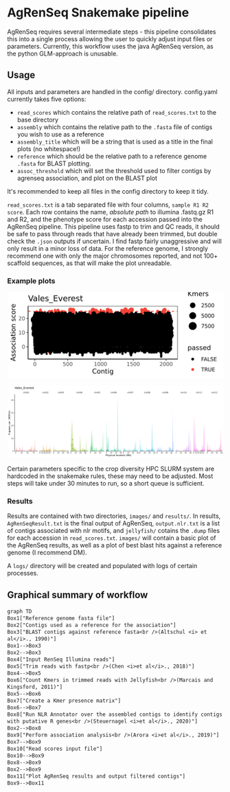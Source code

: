 # AgRenSeq Snakemake pipeline

AgRenSeq requires several intermediate steps - this pipeline consolidates this into a single process allowing the user to quickly adjust input files or parameters.
Currently, this workflow uses the java AgRenSeq version, as the python GLM-approach is unusable.

## Usage

All inputs and parameters are handled in the config/ directory.
config.yaml currently takes five options:

* `read_scores` which contains the relative path of `read_scores.txt` to the base directory
* `assembly` which contains the relative path to the `.fasta` file of contigs you wish to use as a reference
* `assembly_title` which will be a string that is used as a title in the final plots (no whitespace!)
* `reference` which should be the relative path to a reference genome  `.fasta` for BLAST plotting.
* `assoc_threshold` which will set the threshold used to filter contigs by agrenseq association, and plot on the BLAST plot

It's recommended to keep all files in the config directory to keep it tidy.

`read_scores.txt` is a tab separated file with four columns, `sample R1 R2 score`.
Each row contains the name, *absolute path* to illumina .fastq.gz R1 and R2, and the phenotype score for each accession passed into the AgRenSeq pipeline.
This pipeline uses fastp to trim and QC reads, it should be safe to pass through reads that have already been trimmed, but double check the `.json` outputs if uncertain.
I find fastp fairly unaggressive and will only result in a minor loss of data.
For the reference genome, I strongly recommend one with only the major chromosomes reported, and not 100+ scaffold sequences, as that will make the plot unreadable.

### Example plots

![AgRenSeq Rorschach plot](README_misc/AgRenSeq_plot.png)

![BLAST plot](README_misc/blast_plot.png)

Certain parameters specific to the crop diversity HPC SLURM system are hardcoded in the snakemake rules, these may need to be adjusted.
Most steps will take under 30 minutes to run, so a short queue is sufficient.

### Results

Results are contained with two directories, `images/` and `results/`.
In results, `AgRenSeqResult.txt` is the final output of AgRenSeq, `output.nlr.txt` is a list of contigs associated with nlr motifs, and `jellyfish/` cotains the `.dump` files for each accession in `read_scores.txt`.
`images/` will contain a basic plot of the AgRenSeq results, as well as a plot of best blast hits against a reference genome (I recommend DM).

A `logs/` directory will be created and populated with logs of certain processes.

## Graphical summary of workflow

```mermaid
graph TD
Box1["Reference genome fasta file"]
Box2["Contigs used as a reference for the association"]
Box3["BLAST contigs against reference fasta<br />(Altschul <i> et al</i>., 1990)"]
Box1-->Box3
Box2-->Box3
Box4["Input RenSeq Illumina reads"]
Box5["Trim reads with fastp<br />(Chen <i>et al</i>., 2018)"]
Box4-->Box5
Box6["Count Kmers in trimmed reads with Jellyfish<br />(Marcais and Kingsford, 2011)"]
Box5-->Box6
Box7["Create a Kmer presence matrix"]
Box6-->Box7
Box8["Run NLR Annotator over the assembled contigs to identify contigs with putative R genes<br />(Steuernagel <i>et al</i>., 2020)"]
Box2-->Box8
Box9["Perform association analysis<br />(Arora <i>et al</i>., 2019)"]
Box7-->Box9
Box10["Read scores input file"]
Box10-->Box9
Box8-->Box9
Box2-->Box9
Box11["Plot AgRenSeq results and output filtered contigs"]
Box9-->Box11
```
